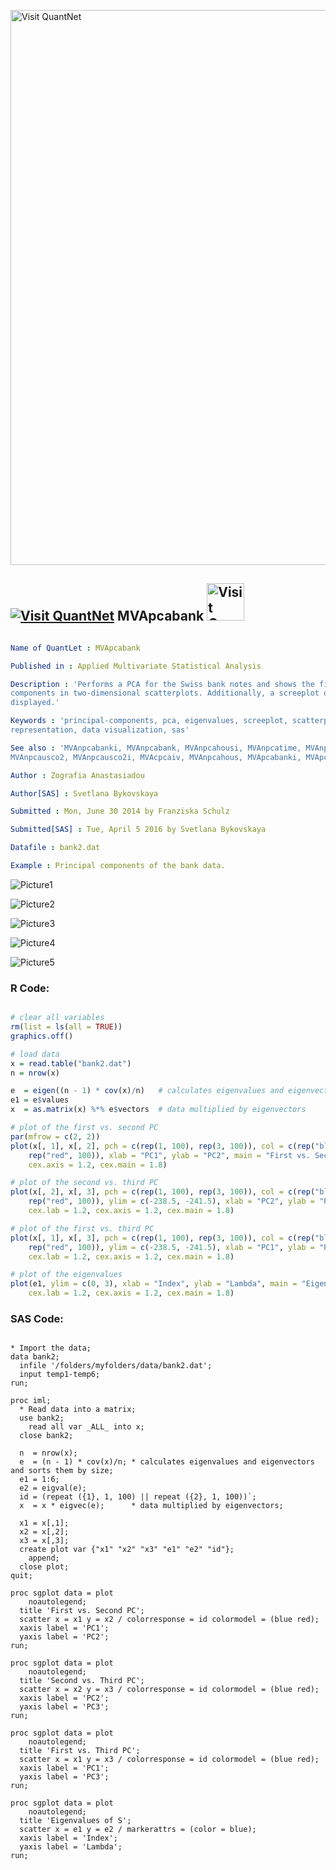 
[<img src="https://github.com/QuantLet/Styleguide-and-FAQ/blob/master/pictures/banner.png" width="888" alt="Visit QuantNet">](http://quantlet.de/)

## [<img src="https://github.com/QuantLet/Styleguide-and-FAQ/blob/master/pictures/qloqo.png" alt="Visit QuantNet">](http://quantlet.de/) **MVApcabank** [<img src="https://github.com/QuantLet/Styleguide-and-FAQ/blob/master/pictures/QN2.png" width="60" alt="Visit QuantNet 2.0">](http://quantlet.de/)

```yaml

Name of QuantLet : MVApcabank

Published in : Applied Multivariate Statistical Analysis

Description : 'Performs a PCA for the Swiss bank notes and shows the first three principal
components in two-dimensional scatterplots. Additionally, a screeplot of the eigenvalues is
displayed.'

Keywords : 'principal-components, pca, eigenvalues, screeplot, scatterplot, plot, graphical
representation, data visualization, sas'

See also : 'MVAnpcabanki, MVAnpcabank, MVAnpcahousi, MVAnpcatime, MVAnpcafood, MVAnpcausco,
MVAnpcausco2, MVAnpcausco2i, MVAcpcaiv, MVAnpcahous, MVApcabanki, MVApcabankr, MVApcasimu'

Author : Zografia Anastasiadou

Author[SAS] : Svetlana Bykovskaya

Submitted : Mon, June 30 2014 by Franziska Schulz

Submitted[SAS] : Tue, April 5 2016 by Svetlana Bykovskaya

Datafile : bank2.dat

Example : Principal components of the bank data.

```

![Picture1](MVApcabank-1.png)

![Picture2](MVApcabank-1_sas.png)

![Picture3](MVApcabank-2_sas.png)

![Picture4](MVApcabank-3_sas.png)

![Picture5](MVApcabank-4_sas.png)


### R Code:
```r

# clear all variables
rm(list = ls(all = TRUE))
graphics.off()

# load data
x = read.table("bank2.dat")
n = nrow(x)

e  = eigen((n - 1) * cov(x)/n)   # calculates eigenvalues and eigenvectors and sorts them by size
e1 = e$values
x  = as.matrix(x) %*% e$vectors  # data multiplied by eigenvectors

# plot of the first vs. second PC
par(mfrow = c(2, 2))
plot(x[, 1], x[, 2], pch = c(rep(1, 100), rep(3, 100)), col = c(rep("blue", 100), 
    rep("red", 100)), xlab = "PC1", ylab = "PC2", main = "First vs. Second PC", cex.lab = 1.2, 
    cex.axis = 1.2, cex.main = 1.8)

# plot of the second vs. third PC
plot(x[, 2], x[, 3], pch = c(rep(1, 100), rep(3, 100)), col = c(rep("blue", 100), 
    rep("red", 100)), ylim = c(-238.5, -241.5), xlab = "PC2", ylab = "PC3", main = "Second vs. Third PC", 
    cex.lab = 1.2, cex.axis = 1.2, cex.main = 1.8)

# plot of the first vs. third PC
plot(x[, 1], x[, 3], pch = c(rep(1, 100), rep(3, 100)), col = c(rep("blue", 100), 
    rep("red", 100)), ylim = c(-238.5, -241.5), xlab = "PC1", ylab = "PC3", main = "First vs. Third PC", 
    cex.lab = 1.2, cex.axis = 1.2, cex.main = 1.8)

# plot of the eigenvalues
plot(e1, ylim = c(0, 3), xlab = "Index", ylab = "Lambda", main = "Eigenvalues of S", 
    cex.lab = 1.2, cex.axis = 1.2, cex.main = 1.8) 

```

### SAS Code:
```sas

* Import the data;
data bank2;
  infile '/folders/myfolders/data/bank2.dat';
  input temp1-temp6;
run;

proc iml;
  * Read data into a matrix;
  use bank2;
    read all var _ALL_ into x; 
  close bank2;
  
  n  = nrow(x);
  e  = (n - 1) * cov(x)/n; * calculates eigenvalues and eigenvectors and sorts them by size; 
  e1 = 1:6;
  e2 = eigval(e);
  id = (repeat ({1}, 1, 100) || repeat ({2}, 1, 100))`;
  x  = x * eigvec(e);      * data multiplied by eigenvectors;
  
  x1 = x[,1];
  x2 = x[,2];
  x3 = x[,3];
  create plot var {"x1" "x2" "x3" "e1" "e2" "id"};
    append;
  close plot;
quit;

proc sgplot data = plot
    noautolegend;
  title 'First vs. Second PC';
  scatter x = x1 y = x2 / colorresponse = id colormodel = (blue red);
  xaxis label = 'PC1';
  yaxis label = 'PC2';
run;

proc sgplot data = plot
    noautolegend;
  title 'Second vs. Third PC';
  scatter x = x2 y = x3 / colorresponse = id colormodel = (blue red);
  xaxis label = 'PC2';
  yaxis label = 'PC3';
run;

proc sgplot data = plot
    noautolegend;
  title 'First vs. Third PC';
  scatter x = x1 y = x3 / colorresponse = id colormodel = (blue red);
  xaxis label = 'PC1';
  yaxis label = 'PC3';
run;

proc sgplot data = plot
    noautolegend;
  title 'Eigenvalues of S';
  scatter x = e1 y = e2 / markerattrs = (color = blue);
  xaxis label = 'Index';
  yaxis label = 'Lambda';
run;


```
